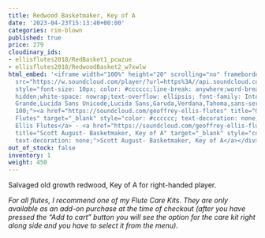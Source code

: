 ```yaml
---
title: Redwood Basketmaker, Key of A
date: '2023-04-23T15:13:40+00:00'
categories: rim-blown
published: true
price: 279
cloudinary_ids:
- ellisflutes2018/RedBasket1_pcwzue
- ellisflutes2018/RedwoodBasket2_w7xwlw
html_embed: '<iframe width="100%" height="20" scrolling="no" frameborder="no" allow="autoplay"
  src="https://w.soundcloud.com/player/?url=https%3A//api.soundcloud.com/tracks/536548146&color=%23ff5500&inverse=false&auto_play=false&show_user=true"></iframe><div
  style="font-size: 10px; color: #cccccc;line-break: anywhere;word-break: normal;overflow:
  hidden;white-space: nowrap;text-overflow: ellipsis; font-family: Interstate,Lucida
  Grande,Lucida Sans Unicode,Lucida Sans,Garuda,Verdana,Tahoma,sans-serif;font-weight:
  100;"><a href="https://soundcloud.com/geoffrey-ellis-flutes" title="Geoffrey Ellis
  Flutes" target="_blank" style="color: #cccccc; text-decoration: none;">Geoffrey
  Ellis Flutes</a> · <a href="https://soundcloud.com/geoffrey-ellis-flutes/anasazi-20-sample"
  title="Scott August- Basketmaker, Key of A" target="_blank" style="color: #cccccc;
  text-decoration: none;">Scott August- Basketmaker, Key of A</a></div>'
out_of_stock: false
inventory: 1
weight: 450
---
```


Salvaged old growth redwood, Key of A for right-handed player.

*For all flutes, I recommend one of my Flute Care Kits. They are only available as an add-on purchase at the time of checkout (after you have pressed the “Add to cart” button you will see the option for the care kit right along side and you have to select it from the menu).*
